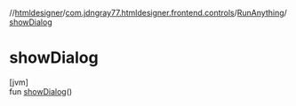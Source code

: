 //[htmldesigner](../../../index.md)/[com.jdngray77.htmldesigner.frontend.controls](../index.md)/[RunAnything](index.md)/[showDialog](show-dialog.md)

# showDialog

[jvm]\
fun [showDialog](show-dialog.md)()
